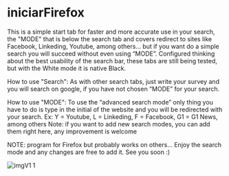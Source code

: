 # iniciarFirefox
This is a simple start tab for faster and more accurate use in your search, the "MODE" that is below the search tab and covers redirect to sites like Facebook, Linkeding, Youtube, among others... but if you want do a simple search you will succeed without even using “MODE”.
Configured thinking about the best usability of the search bar, these tabs are still being tested, but with the White mode it is native Black.

How to use "Search":
As with other search tabs, just write your survey and you will search on google, if you have not chosen “MODE” for your search.

How to use "MODE":
To use the “advanced search mode” only thing you have to do is type in the initial of the website and you will be redirected with your search.
Ex: Y = Youtube, L = Linkeding, F = Facebook, G1 = G1 News, among others
Note: if you want to add new search modes, you can add them right here, any improvement is welcome


NOTE: program for Firefox but probably works on others... Enjoy the search mode and any changes are free to add it. See you soon :)

![imgV1 1](https://user-images.githubusercontent.com/72260079/128791725-191a3cdc-e298-49fb-98af-4f4326df51e1.JPG)
